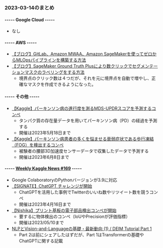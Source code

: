 ### 2023-03-14のまとめ

#### ----- Google Cloud -----

- なし

#### ----- AWS -----

- [【ブログ】GitLab、Amazon MWAA、Amazon SageMakerを使ってゼロからMLOpsパイプラインを構築する方法](https://aws.amazon.com/blogs/machine-learning/how-vmware-built-an-mlops-pipeline-from-scratch-using-gitlab-amazon-mwaa-and-amazon-sagemaker/)
- [【ブログ】SageMaker Ground Truth Plusにより数クリックでセグメンテーションマスクのラベリングをする方法](https://aws.amazon.com/blogs/machine-learning/few-click-segmentation-mask-labeling-in-amazon-sagemaker-ground-truth-plus/)
  - 境界点のクリック数は４つだが、それを元に境界点を自動で増やし、正確なマスクを作成できるようになった。

#### ----- その他 -----

- [【Kaggle】パーキンソン病の進行度を測るMDS-UPDRスコアを予測するコンペ](https://www.kaggle.com/competitions/amp-parkinsons-disease-progression-prediction)
  - タンパク質の存在量データを用いてパーキンソン病（PD）の経過を予測する
  - 開催は2023年5月18日まで
- [【Kaggle】パーキンソン病患者の多くを悩ませる衰弱症状である歩行凍結（FOG）を検出するコンペ](https://www.kaggle.com/competitions/tlvmc-parkinsons-freezing-gait-prediction)
  - 被験者の腰部3D加速度センサーデータで収集したデータで予測する
  - 開催は2023年6月8日まで

#### ----- [Weekly Kaggle News #169](https://weeklykagglenews.substack.com/p/weekly-kaggle-news-169) -----

- Google ColaboratoryのPythonバージョンが3.9に対応
- [【SIGNATE】ChatGPT チャレンジが開始](https://signate.jp/competitions/1037)
  - ChatGPTを活用した事例でTwitterのいいね数やリツイート数を競うコンペ
  - 開催は2023年4月16日まで
- [【Nishika】プリント基板の電子部品検出コンペが開始](https://competition.nishika.com/kiban/summary)
  - 要するに物体検出のコンペ（IoUやPrecisionが評価指標）
  - 開催は2023/05/10まで
- [NLPとVision-and-Languageの基礎・最新動向 (1) / DEIM Tutorial Part 1](https://speakerdeck.com/kyoun/deim-tutorial-part-1-nlp)
  - Part 2は前にシェアしたはずだが、Part 1はTransformerの基礎やChatGPTに関する記載